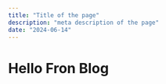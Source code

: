 ```yaml
---
title: "Title of the page"
description: "meta description of the page"
date: "2024-06-14"
---
```


# Hello Fron Blog
